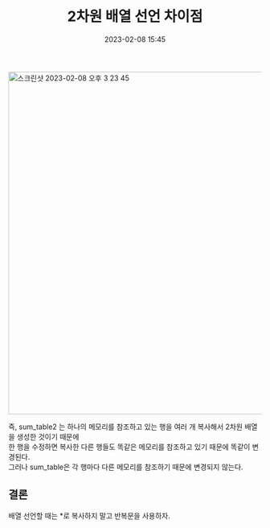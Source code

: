 ﻿---
title: 2차원 배열 선언 차이점
date: 2023-02-08 15:45
categories: [BOJ, Algorithm]
tags: [BOJ, Algorithm, List]
---

<img width="681" alt="스크린샷 2023-02-08 오후 3 23 45" src="https://user-images.githubusercontent.com/106083871/217454413-faf88060-6ab3-410b-b942-b930aed43c1d.png">

즉, sum_table2 는 하나의 메모리를 참조하고 있는 행을 여러 개 복사해서 2차원 배열을 생성한 것이기 때문에 <br>한 행을 수정하면 복사한 다른 행들도 똑같은 메모리를 참조하고 있기 때문에 똑같이 변경된다. <br>그러나 sum_table은 각 행마다 다른 메모리를 참조하기 때문에 변경되지 않는다.

## 결론

배열 선언할 때는 \*로 복사하지 말고 반복문을 사용하자.
